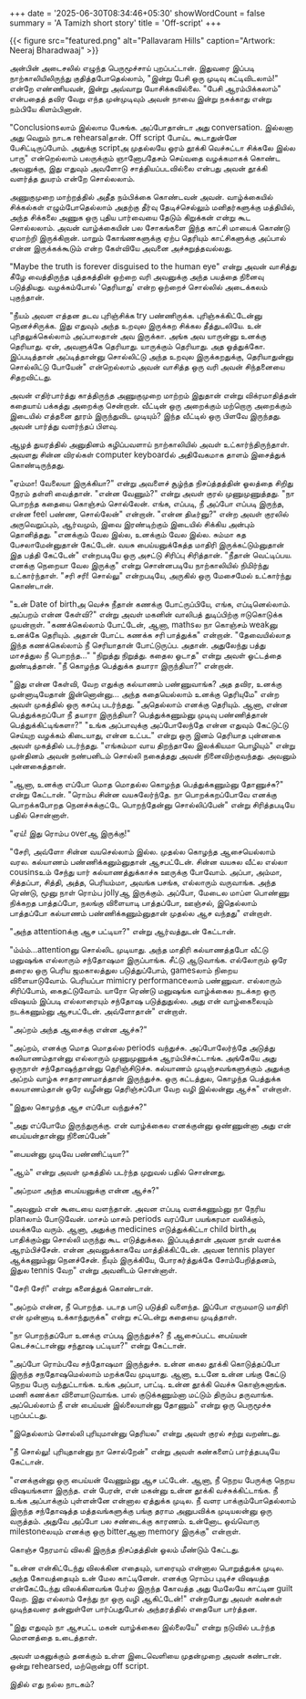 +++
date = '2025-06-30T08:34:46+05:30'
showWordCount = false
summary = 'A Tamizh short story'
title = 'Off-script'
+++

{{< figure src="featured.png" alt="Pallavaram Hills" caption="Artwork: Neeraj Bharadwaaj" >}}

அன்பின் அடைசலில் எழுந்த பெருமூச்சாய் புறப்பட்டான். இதுவரை இப்படி நாற்காலியிலிருந்து குதித்தபோதெல்லாம், "இன்று பேசி ஒரு முடிவு கட்டிவிடலாம்!" என்றே எண்ணியவன், இன்று அவ்வாறு யோசிக்கவில்லை. "பேசி ஆரம்பிக்கலாம்" என்பதைத் தவிர வேறு எந்த முன்முடிவும் அவன் நாவை இன்று நசுக்காது என்று நம்பியே கிளம்பினான். 

"Conclusionsலாம் இல்லாம பேசுங்க. அப்போதான்டா அது conversation. இல்லனா அது வெறும் நாடக rehearsalதான். Off script போய்ட கூடாதுன்னே பேசிட்டிருப்போம். அதுக்கு scriptஅ முதல்லயே ஓரம் தூக்கி வெச்சுட்டா சிக்கலே இல்ல பாரு" என்றெல்லாம் பலருக்கும் ஞானோபதேசம் செய்வதை வழக்கமாகக் கொண்ட அவனுக்கு, இது எதுவும் அவளோடு சாத்தியப்படவில்லை என்பது அவன் தூக்கி வளர்த்த துயரம் என்றே சொல்லலாம். 

அணுகுமுறை மாற்றத்தில் அதீத நம்பிக்கை கொண்டவன் அவன். வாழ்க்கையில் சிக்கல்கள் எழும்போதெல்லாம் அதற்கு தீர்வு தேடிச்செல்லும் மனிதர்களுக்கு மத்தியில், அந்த சிக்கலை அணுக ஒரு புதிய பார்வையை தேடும் கிறுக்கன் என்று கூட சொல்லலாம். அவன் வாழ்க்கையின் பல சோகங்களை இந்த காட்சி மாயைக் கொண்டு ஏமாற்றி இருக்கிறான். மாறும் கோங்ணகளுக்கு ஏற்ப தெரியும் காட்சிகளுக்கு அப்பால் என்ன இருக்கக்கூடும் என்ற கேள்வியே அவனை அச்சுறுத்தவல்லது. 

"Maybe the truth is forever disguised to the human eye" என்று அவன் வாசித்து கீழே வைத்திருந்த புத்தகத்தின் ஒற்றை வரி அவனுக்கு அந்த பயத்தை நினைவு படுத்தியது. வழக்கம்போல் 'தெரியாது' என்ற ஒற்றைச் சொல்லில் அடைக்கலம் புகுந்தான். 

"நீயம் அவள எத்தன தடவ புரிஞ்சிக்க try பண்ணிருக்க. புரிஞ்சுக்கிட்டேன்னு நெனச்சிருக்க. இது எதுவும் அந்த உறவுல இருக்கற சிக்கல தீத்துடலியே. உன் புரிதலுக்கெல்லாம் அப்பாலதான் அவ இருக்கா. அங்க அவ யாருன்னு உனக்கு தெரியாது. ஏன், அவளுக்கே தெரியாது. யாருக்கும் தெரியாது. அத ஓத்துக்கோ. இப்படித்தான் அப்டித்தான்னு சொல்லிட்டு அந்த உறவுல இருக்கறதுக்கு, தெரியாதுன்னு சொல்லிட்டு போயேன்" என்றெல்லாம் அவன் வாசித்த ஒரு வரி அவன் சிந்தனையை சிதறவிட்டது. 

அவன் எதிர்பார்த்து காத்திருந்த அணுகுமுறை மாற்றம் இதுதான் என்று விக்ரமாதித்தன் கதையாய் பக்கத்து அறைக்கு சென்றான்.
வீட்டின் ஒரு அறைக்கும் மற்றொரு அறைக்கும் இடையில் எத்தனை தூரம் இருந்துவிட முடியும்? இந்த வீட்டில் ஒரு பிளவே இருந்தது. அவன் பார்த்து வளர்ந்தப் பிளவு.

ஆழத் துயரத்தில் அனுதினம் கழிப்பவளாய் நாற்காலியில் அவள் உட்கார்ந்திருந்தாள். அவளது சின்ன விரல்கள் computer keyboardல் அதிவேகமாக தாளம் இசைத்துக் கொண்டிருந்தது.  

"ஏம்மா! வேலையா இருக்கியா?" என்று அவளைச் சூழ்ந்த நிசப்த்தத்தின் ஓலத்தை சிறிது நேரம் தள்ளி வைத்தான். 
"என்ன வேணும்?" என்று அவள் குரல் முணுமுணுத்தது. 
"நா பொறந்த கதையை கொஞ்சம் சொல்லேன். எங்க, எப்படி, நீ அப்போ எப்படி இருந்த, என்ன feel பண்ண, சொல்லேன்" என்றான். 
"என்ன திடீர்னு?" என்ற அவள் குரலில் அருவெறுப்பும், ஆர்வமும், இவை இரண்டிற்கும் இடையில் சிக்கிய அன்பும் தொனித்தது. 
"எனக்கும் வேல இல்ல, உனக்கும் வேல இல்ல. சும்மா கத பேசலாமேன்னுதான் கேட்டேன். வயசு பைய்யனுக்கேத்த மாதிரி இருக்கட்டும்னுதான் இத பத்தி கேட்டேன்" என்றபடியே ஒரு அசட்டு சிரிப்பு சிரித்தான். 
"நீதான் வெட்டிப்பய. எனக்கு நெறையா வேல இருக்கு" என்று சொன்னபடியே நாற்காலியில் நிமிர்ந்து உட்கார்ந்தாள். 
"சரி சரி! சொல்லு" என்றபடியே, அருகில் ஒரு மேசைமேல் உட்கார்ந்து கொண்டான். 

"உன் Date of birthஅ வெச்சு நீதான் கணக்கு போட்ருப்பியே, எங்க, எப்டினெல்லாம். அப்பறம் என்ன கேள்வி?" என்று அவள் மகனின் வாலிபத் துடிப்பிற்கு ஈடுகொடுக்க முயன்றாள். 
"கணக்கெல்லாம் போட்டேன், ஆனா, mathsல நா கொஞ்சம் weakனு உனக்கே தெரியும். அதான் போட்ட கணக்க சரி பாத்துக்க" என்றான். 
"தேவையில்லாத இந்த கணக்கெல்லாம் நீ செரியாதான் போட்டுருப்ப. அதான். அதுலேந்து பத்து மாசத்துல நீ பொறந்த..." 
"நிறுத்து நிறுத்து. கதைல ஓடாத" என்று அவள் ஓட்டத்தை துண்டித்தான். 
"நீ கொழந்த பெத்துக்க தயாரா இருந்தியா?" என்றான். 

"இது என்ன கேள்வி, வேற எதுக்கு கல்யாணம் பண்ணுவாங்க? அத தவிர, உனக்கு முன்னாடியேதான் இன்னொன்னு... அந்த கதையெல்லாம் உனக்கு தெரியுமே" என்ற அவள் முகத்தில் ஒரு கசப்பு படர்ந்தது. 
"அதெல்லாம் எனக்கு தெரியும். ஆனா, என்ன பெத்துக்கறப்போ நீ தயாரா இருந்தியா? பெத்துக்கணும்னு முடிவு பண்ணித்தான் பெத்துக்கிட்டிங்களா?"
"உங்க அப்பாவுக்கு அப்போலேந்தே என்ன எதுவும் கேட்டுட்டு செய்யுற வழக்கம் கிடையாது, என்ன உட்பட" என்று ஒரு இனம் தெரியாத புன்னகை அவள் முகத்தில் படர்ந்தது. 
"எங்கம்மா வாய திறந்தாலே இலக்கியமா பொழியும்" என்று முன்தினம் அவன் நண்பனிடம் சொல்லி நகைத்தது அவன் நினைவிற்குவந்தது. அவனும் புன்னகைத்தான்.  

"ஆனா, உனக்கு எப்போ மொத மொதல்ல கொழந்த பெத்துக்கணும்னு தோணுச்சு?" என்று கேட்டான். 
"ரொம்ப சின்ன வயசுலேர்ந்தே. நா பொறக்கறப்போவே எனக்கு பொறக்கபோறத நெனச்சுக்குட்டே பொறந்தேன்னு சொல்லிப்பேன்" என்று சிரித்தபடியே பதில் சொன்னாள். 

"ஏய்! இது ரொம்ப overஆ இருக்கு!" 

"சேரி, அவ்ளோ சின்ன வயசெல்லாம் இல்ல. முதல்ல கொழந்த ஆசையெல்லாம் வரல. கல்யாணம் பண்ணிக்கனும்னுதான் ஆசபட்டேன். சின்ன வயசுல வீட்ல எல்லா cousinsஉம் சேந்து யார் கல்யாணத்துக்காச்சு ஊருக்கு போவோம். அப்பா, அம்மா, சித்தப்பா, சித்தி, அத்த, பெரியம்மா, அவங்க பசங்க, எல்லாரும் வருவாங்க. அந்த ரெண்டு, மூனு நாள் ரொம்ப jollyஆ இருக்கும். அப்போ, மேடைல மாப்ள பொண்ணு நிக்கறத பாத்தப்போ, நலங்கு விளையாடி பாத்தப்போ, ஊஞ்சல், இதெல்லாம் பாத்தப்போ கல்யாணம் பண்ணிக்கணும்னுதான் முதல்ல ஆச வந்தது" என்றாள். 

"அந்த attentionக்கு ஆச பட்டியா?" என்று ஆர்வத்துடன் கேட்டான். 

"ம்ம்ம்...attentionனு சொல்லிட முடியாது. அந்த மாதிரி கல்யாணத்தபோ வீட்டு மனுஷங்க எல்லாரும் சந்தோஷமா இருப்பாங்க. சீட்டு ஆடுவாங்க. எல்லோரும் ஒரே தரைல ஒரு பெரிய ஜமகாலத்துல படுத்துப்போம், gamesலாம் நிறைய விளையாடுவோம். பெரியப்பா mimicry performanceலாம் பண்ணுவா. எல்லாரும் சிரிப்போம், கைதட்டுவோம். யாரோ ரெண்டு மனுஷங்க வாழ்க்கைல நடக்கற ஒரு விஷயம் இப்படி எல்லாரையும் சந்தோஷ படுத்துதுல்ல. அது என் வாழ்கைலையும் நடக்கணும்னு ஆசபட்டேன். அவ்ளோதான்" என்றாள்.

"அப்றம் அந்த ஆசைக்கு என்ன ஆச்சு?" 

"அப்றம், எனக்கு மொத மொதல்ல periods வந்துச்சு. அப்போலேர்ந்தே அடுத்து கலியாணம்தான்னு எல்லாரும் முணுமுணுக்க ஆரம்பிச்சுட்டாங்க. அங்கேயே அது ஒருநாள் சந்தோஷந்தான்னு தெரிஞ்சிடுச்சு. கல்யாணம் முடிஞ்சவங்களுக்கும் அதுக்கு அப்றம் வாழ்க சாதாரணமாத்தான் இருந்துச்சு. ஒரு கட்டத்துல, கொழந்த பெத்துக்க கலயாணம்தான் ஒரே வழீன்னு தெரிஞ்சப்போ வேற வழி இல்லன்னு ஆச்சு" என்றாள்.

"இதுல கொழந்த ஆச எப்போ வந்துச்சு?" 

"அது எப்போமே இருந்துருக்கு. என் வாழ்க்கைல எனக்குன்னு ஒண்ணுன்னா அது என் பைய்யன்தான்னு நினைப்பேன்"

"பையன்னு முடிவே பண்ணிட்டியா?" 

"ஆம்" என்று அவள் முகத்தில் படர்ந்த முறுவல் பதில் சொன்னது.

"அப்றமா அந்த பைய்யனுக்கு என்ன ஆச்சு?" 

"அவனும் என் கூடையை வளந்தான். அவன எப்படி வளக்கணும்னு நா நேரிய planலாம் போடுவேன். மாசம் மாசம் periods வரப்போ பயங்கரமா வலிக்கும், மயக்கமே வரும். ஆனா, அதுக்கு medicines எடுத்துக்கிட்டா child birthஅ பாதிக்கும்னு சொல்லி மருந்து கூட எடுத்துக்கல. இப்படித்தான் அவன நான் வளக்க ஆரம்பிச்சேன். என்ன அவனுக்காகவே மாத்திக்கிட்டேன். அவன tennis player ஆக்கணும்னு நெனச்சேன். நீயும் இருக்கியே, போரகர்த்துக்கே சோம்பேறித்தனம், இதுல tennis வேற" என்று அவனிடம் சொன்னாள். 

"சேரி சேரி" என்று கனைத்துக் கொண்டான். 

"அப்றம் என்ன, நீ பொறந்த. படாத பாடு படுத்தி வளைந்த. இப்போ எருமமாடு மாதிரி என் முன்னாடி உக்காந்துருக்க" என்று சட்டென்று கதையை முடித்தாள். 

"நா பொறந்தப்போ உனக்கு எப்படி இருந்துச்சு? நீ ஆசைப்பட்ட பைய்யன் கெடச்சுட்டான்னு சந்தூஷ பட்டியா?" என்று கேட்டான். 

"அப்போ ரொம்பவே சந்தோஷமா இருந்துச்சு. உன்ன கைல தூக்கி கொடுத்தப்போ இருந்த சநதோஷமெல்லாம் மறக்கவே முடியாது. ஆனா, உடனே உன்ன பங்கு கேட்டு நெறய பேரு வந்துட்டாங்க. உங்க அப்பா, பாட்டி. உன்ன தூக்கி வெச்சு கொஞ்சுனாங்க. மணி கணக்கா விளையாடுவாங்க. பால் குடுக்கணும்னா மட்டும் திரும்ப தருவாங்க. அப்பெல்லாம் நீ என் பைய்யன் இல்லையான்னு தோணும்" என்று ஒரு பெருமூச்சு புறப்பட்டது.

"இதெல்லாம் சொல்லி புரியுமான்னு தெரியல" என்று அவள் குரல் சற்று வறண்டது.

"நீ சொல்லு! புரியுதான்னு நா சொல்றேன்" என்று அவள் கண்களைப் பார்த்தபடியே கேட்டான். 

"எனக்குன்னு ஒரு பைய்யன் வேணும்னு ஆச பட்டேன். ஆனா, நீ நெறய பேருக்கு நெறய விஷயங்களா இருந்த. என் பேரன், என் மகன்னு உன்ன தூக்கி வச்சுக்கிட்டாங்க. நீ உங்க அப்பாக்கும் புள்ளன்னே என்னால ஏத்துக்க முடில. நீ வளர பாக்கும்போதெல்லாம் இருந்த சந்தோஷத்த மத்தவங்களுக்கு பங்கு தராம அனுபவிக்க முடியலன்னு ஒரு வருத்தம். அதுவே அப்போ பல சண்டைக்கு காரணம். உன்னோட ஒவ்வொரு milestoneலயும் எனக்கு ஒரு bitterஆனா memory இருக்கு" என்றாள்.

கொஞ்ச நேரமாய் விலகி இருந்த நிசப்தத்தின் ஓலம் மீண்டும் கேட்டது. 

"உன்ன என்கிட்டேந்து விலக்கின எதையும், யாரையும் என்னால பொறுத்துக்க முடில. அந்த கோவத்தையும் உன் மேல காட்டினேன். எனக்கு ரொம்ப புடிச்ச விஷயத்த என்கேட்டேந்து விலக்கினவங்க பேர்ல இருந்த கோவத்த அது மேலேயே காட்டின guilt வேற. இது எல்லாம் சேந்து நா ஒரு வழி ஆகிட்டேன்!" என்றபோது அவள் கண்கள் முடிந்தவரை தன்னுள்ளே பார்ப்பதுபோல் அந்தரத்தில் எதையோ பார்த்தன. 

"இது எதுவும் நா ஆசபட்ட மகன் வாழ்க்கைல இல்லையே" என்று நடுவில் படர்ந்த மௌனத்தை உடைத்தாள்.  

அவள் மகனுக்கும் தனக்கும் உள்ள இடைவெளியை முதன்முறை அவன் கண்டான். ஒன்று rehearsed, மற்றொன்று off script. 

இதில் எது நல்ல நாடகம்?  

